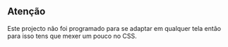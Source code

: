 ## Atenção

Este projecto não foi programado para se adaptar em qualquer tela então para isso tens que mexer um pouco no CSS.